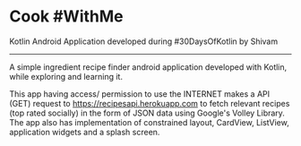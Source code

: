 # Cook #WithMe
Kotlin Android Application developed during #30DaysOfKotlin by Shivam

--------------

A simple ingredient recipe finder android application developed with Kotlin, while exploring and learning it.

This app having access/ permission to use the INTERNET makes a API (GET) request to https://recipesapi.herokuapp.com to fetch relevant recipes (top rated socially) in the form of JSON data using Google's Volley Library. The app also has implementation of constrained layout, CardView, ListView, application widgets and a splash screen. 

